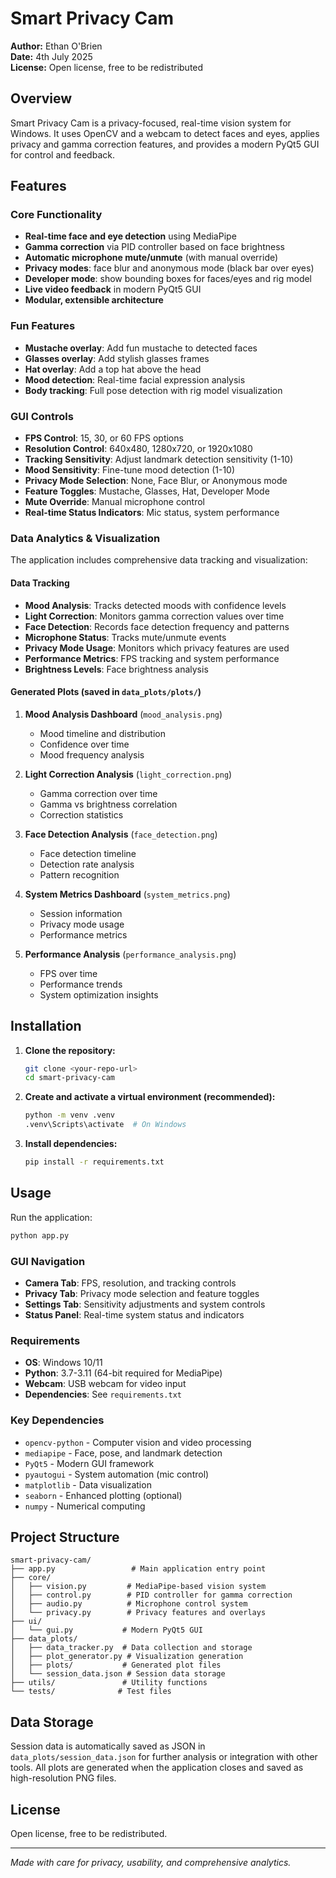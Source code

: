 # Smart Privacy Cam

**Author:** Ethan O'Brien  
**Date:** 4th July 2025  
**License:** Open license, free to be redistributed

## Overview
Smart Privacy Cam is a privacy-focused, real-time vision system for Windows. It uses OpenCV and a webcam to detect faces and eyes, applies privacy and gamma correction features, and provides a modern PyQt5 GUI for control and feedback.

## Features

### Core Functionality
- **Real-time face and eye detection** using MediaPipe
- **Gamma correction** via PID controller based on face brightness
- **Automatic microphone mute/unmute** (with manual override)
- **Privacy modes**: face blur and anonymous mode (black bar over eyes)
- **Developer mode**: show bounding boxes for faces/eyes and rig model
- **Live video feedback** in modern PyQt5 GUI
- **Modular, extensible architecture**

### Fun Features
- **Mustache overlay**: Add fun mustache to detected faces
- **Glasses overlay**: Add stylish glasses frames
- **Hat overlay**: Add a top hat above the head
- **Mood detection**: Real-time facial expression analysis
- **Body tracking**: Full pose detection with rig model visualization

### GUI Controls
- **FPS Control**: 15, 30, or 60 FPS options
- **Resolution Control**: 640x480, 1280x720, or 1920x1080
- **Tracking Sensitivity**: Adjust landmark detection sensitivity (1-10)
- **Mood Sensitivity**: Fine-tune mood detection (1-10)
- **Privacy Mode Selection**: None, Face Blur, or Anonymous mode
- **Feature Toggles**: Mustache, Glasses, Hat, Developer Mode
- **Mute Override**: Manual microphone control
- **Real-time Status Indicators**: Mic status, system performance

### Data Analytics & Visualization
The application includes comprehensive data tracking and visualization:

#### Data Tracking
- **Mood Analysis**: Tracks detected moods with confidence levels
- **Light Correction**: Monitors gamma correction values over time
- **Face Detection**: Records face detection frequency and patterns
- **Microphone Status**: Tracks mute/unmute events
- **Privacy Mode Usage**: Monitors which privacy features are used
- **Performance Metrics**: FPS tracking and system performance
- **Brightness Levels**: Face brightness analysis

#### Generated Plots (saved in `data_plots/plots/`)
1. **Mood Analysis Dashboard** (`mood_analysis.png`)
   - Mood timeline and distribution
   - Confidence over time
   - Mood frequency analysis

2. **Light Correction Analysis** (`light_correction.png`)
   - Gamma correction over time
   - Gamma vs brightness correlation
   - Correction statistics

3. **Face Detection Analysis** (`face_detection.png`)
   - Face detection timeline
   - Detection rate analysis
   - Pattern recognition

4. **System Metrics Dashboard** (`system_metrics.png`)
   - Session information
   - Privacy mode usage
   - Performance metrics

5. **Performance Analysis** (`performance_analysis.png`)
   - FPS over time
   - Performance trends
   - System optimization insights

## Installation
1. **Clone the repository:**
   ```sh
   git clone <your-repo-url>
   cd smart-privacy-cam
   ```
2. **Create and activate a virtual environment (recommended):**
   ```sh
   python -m venv .venv
   .venv\Scripts\activate  # On Windows
   ```
3. **Install dependencies:**
   ```sh
   pip install -r requirements.txt
   ```

## Usage
Run the application:
```sh
python app.py
```

### GUI Navigation
- **Camera Tab**: FPS, resolution, and tracking controls
- **Privacy Tab**: Privacy mode selection and feature toggles
- **Settings Tab**: Sensitivity adjustments and system controls
- **Status Panel**: Real-time system status and indicators

### Requirements
- **OS**: Windows 10/11
- **Python**: 3.7-3.11 (64-bit required for MediaPipe)
- **Webcam**: USB webcam for video input
- **Dependencies**: See `requirements.txt`

### Key Dependencies
- `opencv-python` - Computer vision and video processing
- `mediapipe` - Face, pose, and landmark detection
- `PyQt5` - Modern GUI framework
- `pyautogui` - System automation (mic control)
- `matplotlib` - Data visualization
- `seaborn` - Enhanced plotting (optional)
- `numpy` - Numerical computing

## Project Structure
```
smart-privacy-cam/
├── app.py                 # Main application entry point
├── core/
│   ├── vision.py         # MediaPipe-based vision system
│   ├── control.py        # PID controller for gamma correction
│   ├── audio.py          # Microphone control system
│   └── privacy.py        # Privacy features and overlays
├── ui/
│   └── gui.py           # Modern PyQt5 GUI
├── data_plots/
│   ├── data_tracker.py  # Data collection and storage
│   ├── plot_generator.py # Visualization generation
│   ├── plots/           # Generated plot files
│   └── session_data.json # Session data storage
├── utils/               # Utility functions
└── tests/              # Test files
```

## Data Storage
Session data is automatically saved as JSON in `data_plots/session_data.json` for further analysis or integration with other tools. All plots are generated when the application closes and saved as high-resolution PNG files.

## License
Open license, free to be redistributed.

---
*Made with care for privacy, usability, and comprehensive analytics.* 